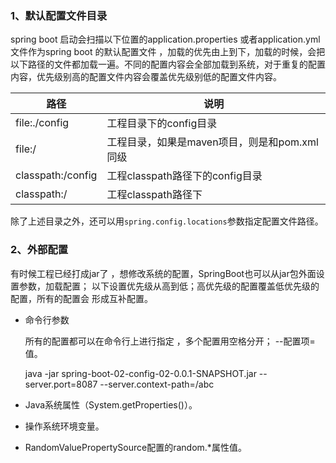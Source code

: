 ### 1、默认配置文件目录

spring boot 启动会扫描以下位置的application.properties 或者application.yml文件作为spring boot 的默认配置文件 ，加载的优先由上到下，加载的时候，会把以下路径的文件都加载一遍。不同的配置内容会全部加载到系统，对于重复的配置内容，优先级别高的配置文件内容会覆盖优先级别低的配置文件内容。

| 路径              | 说明                                         |
| ----------------- | -------------------------------------------- |
| file:./config     | 工程目录下的config目录                       |
| file:/            | 工程目录，如果是maven项目，则是和pom.xml同级 |
| classpath:/config | 工程classpath路径下的config目录              |
| classpath:/       | 工程classpath路径下                          |

除了上述目录之外，还可以用`spring.config.locations`参数指定配置文件路径。

### 2、外部配置

有时候工程已经打成jar了 ，想修改系统的配置，SpringBoot也可以从jar包外面设置参数，加载配置； 以下设置优先级从高到低；高优先级的配置覆盖低优先级的配置，所有的配置会 形成互补配置。

- 命令行参数

    所有的配置都可以在命令行上进行指定 ，多个配置用空格分开； --配置项=值。

    java -jar spring-boot-02-config-02-0.0.1-SNAPSHOT.jar --server.port=8087 --server.context-path=/abc

- Java系统属性（System.getProperties()）。

- 操作系统环境变量。

- RandomValuePropertySource配置的random.*属性值。



